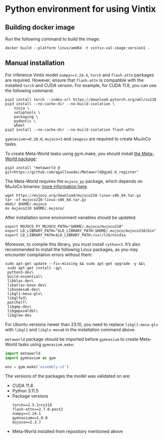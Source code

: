 # Python environment for using Vintix

## Building docker image
Run the following command to build the image:

```shell
docker build --platform linux/amd64 -t vintix-val-image:version1 .
```

## Manual installation
For inference Vintix model `numpy>=1.24.4`, `torch` and `flash-attn` packages are required. However, ensure that `flash-attn` is compatible with the installed `torch` and CUDA version. For example, for CUDA 11.8, you can use the following command:
```shell
pip3 install torch --index-url https://download.pytorch.org/whl/cu118
pip3 install --no-cache-dir --no-build-isolation \
    ninja \
    setuptools \
    packaging \
    pydantic \
    wheel
pip3 install --no-cache-dir --no-build-isolation flash-attn
```

`gymnasium>=0.28.0`, `mujoco<3` and `imageio` are required to create MuJoCo tasks.

To create Meta-World tasks using gym.make, you should install [the Meta-World package](https://github.com/qgallouedec/Metaworld/tree/gym2.6_register):
```shell
pip3 install "metaworld @ git+https://github.com/qgallouedec/Metaworld@gym2.6_register"
```

The Meta-World requires the `mujoco_py` package, which depends on MuJoCo binaries: [more information here](https://github.com/openai/mujoco-py?tab=readme-ov-file).
```shell
wget https://mujoco.org/download/mujoco210-linux-x86_64.tar.gz
tar -xf mujoco210-linux-x86_64.tar.gz
mkdir $HOME/.mujoco
mv mujoco210 $HOME/.mujoco/
```

After installation some environment variables should be updated:

```shell
export MUJOCO_PY_MUJOCO_PATH="$HOME/.mujoco/mujoco210"
export LD_LIBRARY_PATH="$LD_LIBRARY_PATH:$HOME/.mujoco/mujoco210/bin"
export LD_LIBRARY_PATH=$LD_LIBRARY_PATH:/usr/lib/nvidia
```
Moreover, to compile this library, you must install `cython<3`. It’s also recommended to install the following Linux packages, as you may encounter compilation errors without them:
```shell
sudo apt-get update --fix-missing && sudo apt-get upgrade -y &&\
 sudo apt-get install -qy\
 python3-dev\
 build-essential\
 libblas-dev\
 libatlas-base-dev\
 libosmesa6-dev\
 libgl1-mesa-glx\
 libglfw3\
 patchelf\
 libgmp-dev\
 libgmpxx4ldbl\
 libglew-dev
```
For Ubuntu versions newer than 23.10, you need to replace  `libgl1-mesa-glx` with `libgl1` and `libglx-mesa0` in the installation command above.

`metaworld` package should be imported before `gymnasium` to create Meta-World tasks using `gymnasium.make`:
```python
import metaworld
import gymnasium as gym

env = gym.make('assembly-v2')
```

The versions of the packages the model was validated on are:
- CUDA 11.8
- Python 3.11.5
- Package versions
    ```shell
    torch==2.5.1+cu118
    flash-attn==2.7.0.post2
    numpy==1.24.1
    gymnasium==1.0.0
    mujoco==2.3.7
    ```
- Meta-World installed from repository mentioned above

